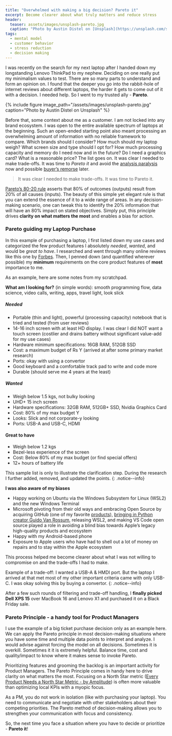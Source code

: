 ```yaml
---
title: "Overwhelmed with making a big decision? Pareto it"
excerpt: Become clearer about what truly matters and reduce stress
header:
  teaser: assets/images/unsplash-pareto.jpg
  caption: "Photo by Austin Distel on [Unsplash](https://unsplash.com/s/photos/pareto)"
tags:
  - mental model
  - customer behavior
  - stress reduction
  - decision making
---
```


I was recently on the search for my next laptop after I handed down my longstanding Lenovo ThinkPad to my nephew. Deciding on one really put my minimalism values to test. There are so many parts to understand and form an opinion on. I found that the deeper you go into the rabbit-hole of internet reviews about different laptops, the harder it gets to come out of it with a decision. I needed help. So I went to my trusted ally - **Pareto**.

{% include figure image_path="/assets/images/unsplash-pareto.jpg" caption="Photo by Austin Distel on Unsplash" %}

Before that, some context about me as a customer. I am not locked into any brand ecosystem. I was open to the entire available spectrum of laptops at the beginning. Such an open-ended starting point also meant processing an overwhelming amount of information with no reliable framework to compare. Which brands should I consider? How much should my laptop weigh? What screen size and type should I opt for? How much processing capacity and memory do I need now and in the future? Do I need a graphics card? What is a reasonable price? The list goes on. It was clear I needed to make trade-offs. It was time to *Pareto it* and avoid the [analysis paralysis](https://en.wikipedia.org/wiki/Analysis_paralysis) now and possible [buyer’s remorse](https://en.wikipedia.org/wiki/Buyer%27s_remorse) later. 

> It was clear I needed to make trade-offs. It was time to Pareto it.

[Pareto’s 80-20 rule](https://www.investopedia.com/terms/p/paretoprinciple.asp) asserts that 80% of outcomes (outputs) result from 20% of all causes (inputs). The beauty of this simple yet elegant rule is that you can extend the essence of it to a wide range of areas. In any decision-making scenario, one can tweak this to identify the 20% information that will have an 80% impact on stated objectives. Simply put, this principle drives **clarity on what matters the most** and enables a bias for action.

### Pareto guiding my Laptop Purchase

In this example of purchasing a laptop, I first listed down my use cases and categorized the few product features I absolutely *needed*, *wanted*, and would be *great to have*. I researched and went through many online reviews like this one by [Forbes](https://www.forbes.com/sites/brookecrothers/2020/08/22/2020-dell-xps-15-9500-vs-16-inch-macbook-pro-and-the-winner-isquick-compare-and-review/?sh=260817cc56d0). Then, I penned down (and quantified wherever possible) my **minimum** requirements on the core product features of **most** importance to me.

As an example, here are some notes from my scratchpad.

**What am I looking for?** (in simple words): smooth programming flow, data science, video calls, writing, apps, travel light, look slick

##### Needed
- Portable (thin and light), powerful (processing capacity) notebook that is tried and tested (from user reviews)
- 14-16 inch screen with at least HD display. I was clear I did NOT want a touch screen (costlier and drains battery without significant value-add for my use cases)
- Hardware minimum specifications: 16GB RAM, 512GB SSD
- Cost: a maximum budget of Rs Y (arrived at after some primary market research)
- Ports: okay with using a convertor
- Good keyboard and a comfortable track pad to write and code more
- Durable (should serve me 4 years at the least)

##### Wanted
- Weigh below 1.5 kgs, not bulky looking
- UHD+ 15 inch screen
- Hardware specifications: 32GB RAM, 512GB+ SSD, Nvidia Graphics Card
- Cost: 80% of my max budget Y
- Looks: Slick and not corporate-y looking
- Ports: USB-A and USB-C, HDMI

#### Great to have
- Weigh below 1.2 kgs
- Bezel-less experience of the screen
- Cost: Below 80% of my max budget (or find special offers)
- 12+ hours of battery life

This sample list is only to illustrate the clarification step. During the research I further added, removed, and updated the points.
{: .notice--info}

**I was also aware of my biases**

- Happy working on Ubuntu via the Windows Subsystem for Linux (WSL2) and the new Windows Terminal
- Microsoft pivoting from their old ways and embracing Open Source by acquiring GitHub (one of my favorite [products](https://www.youtube.com/watch?v=AiWjanAdD3s)), [bringing in Python creator Guido Van Rossum](https://techcrunch.com/2020/11/12/python-creator-guido-van-rossum-joins-microsoft/), releasing WSL2, and making VS Code open source played a role in avoiding a blind bias towards Apple’s legacy high-quality products and ecosystem
- Happy with my Android-based phone
- Exposure to Apple users who have had to shell out a lot of money on repairs and to stay within the Apple ecosystem

This process helped me become clearer about what I was not willing to compromise on and the trade-offs I had to make. 

Example of a trade-off: I wanted a USB-A & HMDI port. But the laptop I arrived at that met most of my other important criteria came with only USB-C. I was okay solving this by buying a convertor. 
{: .notice--info}

After a few such rounds of filtering and trade-off handling, I **finally picked Dell XPS 15** over MacBook 16 and Lenovo X1 and purchased it on a Black Friday sale.

### Pareto Principle - a handy tool for Product Managers

I use the example of a big ticket purchase decision only as an example here. We can apply the Pareto principle in most decision-making situations where you have some time and multiple data points to interpret and analyze. I would advise against forcing the model on all decisions. Sometimes it is overkill. Sometimes it it is extremely helpful. Balance time, cost and quality/impact to know where it makes sense to invoke Pareto.

Prioritizing features and grooming the backlog is an important activity for Product Managers. The Pareto Principle comes in handy here to drive clarity on what matters the most. Focusing on a North Star metric ([Every Product Needs a North Star Metric - by Amplitude](https://blog.amplitude.com/product-north-star-metric)) is often more valuable than optimizing local KPIs with a myopic focus. 

As a PM, you do not work in isolation (like with purchasing your laptop). You need to communicate and negotiate with other stakeholders about their competing priorities. The Pareto method of decision-making allows you to strengthen your communication with focus and consistency. 

So, the next time you face a situation where you have to decide or prioritize - **Pareto it**!
